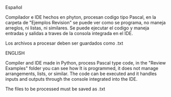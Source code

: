 Español

Compilador e IDE hechos en phyton, procesan codigo tipo Pascal, en la carpeta de "Ejemplos Revision" se puede ver como
se programa, no maneja arreglos, ni listas, ni similares. Se puede ejecutar el codigo y maneja entradas y salidas a
traves de la consola integrada en el IDE.

Los archivos a procesar deben ser guardados como .txt


ENGLISH

Compiler and IDE made in Python, process Pascal type code, in the "Review Examples" folder you can see how
It is programmed, it does not manage arrangements, lists, or similar. The code can be executed and it handles inputs and outputs
through the console integrated into the IDE.

The files to be processed must be saved as .txt
